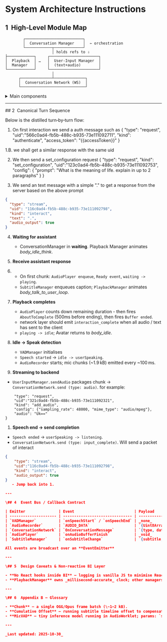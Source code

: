 # System Architecture Instructions

## 1  High‑Level Module Map

```
        ┌──────────────────────────┐
        │  Conversation Manager    │  ⇽ orchestration
        └────────────┬─────────────┘
                     │ holds refs to ⇩
├────────────┐     ┌──────────────────────┐
│  Playback  │ …   │  User‑Input Manager  │
│  Manager   │     │  (text+audio)        │
└────────────┘     └──────────────────────┘
                     │
      ┌──────────────┴──────────────┐
      │  Conversation Network (WS)  │
      └─────────────────────────────┘
```

<details>
<summary>Main components</summary>

- **ConversationManager** - Main entry point - orchestrate all and call callbacks in client consumers that uses the SDK
- **PlaybackManager** - Handles audio playing, avatar manager, subtitles manager
- **UserInputManager** - Handles all inputs such as text, audio and VAD
- **ConversationNetwork** - The underlying network layer that communicates with the backend

<summary>Other support components</summary>

- **AudioRecorder** – captures mic → PCM/OGG chunks.
- **VAD Manager** (MicVAD) – starts/stops AudioRecorder based on speech.
- **AudioPlayer** – queued, gap‑free playback.
- **SubtitleManager** – real‑time word‑level captions.

</details>

---

\## 2  Canonical Turn Sequence

Below is the distilled turn‑by‑turn flow:

1. On first interaction we send a auth message such as
   {
   "type": "request",
   "uid":"566c0ad4-fb5b-488c-b935-73e111092711",
   "kind": "authenticate",
   "access_token": "{{accessToken}}"
   }

1.B. we shall get a similar response with the same uid

2. We then send a set_configuration request
   {
   "type": "request",
   "kind": "set_configuration",
   "uid":"123c0ad4-fb5b-488c-b935-73e111092753",
   "config": {
   "prompt": "What is the meaning of life. explain in up to 2 paragraphs"
   }
   }

3. We send an text message with a simple "." to get a response from the server based on the above prompt

```json
{
  "type": "stream",
  "uid": "116c0ad4-fb5b-488c-b935-73e111092798",
  "kind": "interact",
  "text": ".",
  "audio_output": true
}
```

4. **Waiting for assistant**
   - ConversationManager in **waiting**. Playback Manager animates _body_idle_think_.

5. **Receive assistant response**
6. - On first chunk: `AudioPlayer enqueue`, `Ready event`, `waiting -> playing`.
   - `SubtitleManager` enqueues caption; `PlaybackManager` animates _body_talk_to_user_loop_.
7. **Playback completes**
   - `AudioPlayer` counts down remaining duration - then fires `AboutToComplete` (500ms before ending), then fires `Buffer ended`.
   - network layer should emit `interaction_complete` when all audio / text has sent to the client
   - `playing -> idle`; Avatar returns to _body_idle_.

8. **Idle → Speak detection**
   - `VADManager` initialises
   - `Speech started` → `idle -> userSpeaking`.
   - `AudioRecorder` starts; mic chunks (\~1.9 kB) emitted every \~100 ms.

9. **Streaming to backend**

- `UserInputManager.sendAudio` packages chunk → `ConversationNetwork.send (type: audio)`.
  for example:

```json{
    "type": "request",
    "uid":"321c0ad4-fb5b-488c-b935-73e111092321",
    "kind": "add_audio",
    "config": {"sampling_rate": 48000, "mime_type": "audio/mpeg"},
    "audio": "Uk=="
}
```

1.  **Speech end → send completion**

- `Speech ended` → `userSpeaking -> listening`.
- `ConversationNetwork.send (type: input_complete)`.
  Will send a packet of interact

```json
{
    "type": "stream",
    "uid":"116c0ad4-fb5b-488c-b935-73e111092798",
    "kind": "interact",
    "audio_output": true
}
   - Jump back into 1.

---

\## 4  Event Bus / Callback Contract

| Emitter               | Event                           | Payload                 | Typical Consumer      |
| --------------------- | ------------------------------- | ----------------------- | --------------------- |
| `VADManager`          | `onSpeechStart` / `onSpeechEnd` | _none_                  | `ConversationManager` |
| `AudioRecorder`       | `AUDIO_DATA`                    | `{Uint8Array chunk}`    | `UserInputManager`    |
| `ConversationNetwork` | `OnConversationMessage`         | `{type, data}`          | `ConversationManager` |
| `AudioPlayer`         | `onAudioBufferFinish`           | _void_                  | `PlaybackManager`     |
| `SubtitleManager`     | `onSubtitleChange`              | `{subtitle, wordIndex}` | UI widgets            |

All events are broadcast over an **EventEmitter**

---

\## 5  Design Caveats & Non‑reactive BI Layer

- **No React hooks inside BI** – logging is vanilla JS to minimise React render coupling.
- **PlaybackManager** owns _millisecond‑accurate_ clock; other managers subscribe – avoids drift.

---

\## 6  Appendix B – Glossary

- **Chunk** – a single OGG/Opus frame batch (\~1–2 kB).
- **Cumulative Offset** – running subtitle timeline offset to compensate variable server latency.
- **MicVAD** – tiny inference model running in AudioWorklet; params: `silenceTimeoutMs=300`, `posThresh=0.5`, `negThresh=0.35`, `minSpeechFrames=3`.

---

_Last updated: 2025‑10‑30_
```
